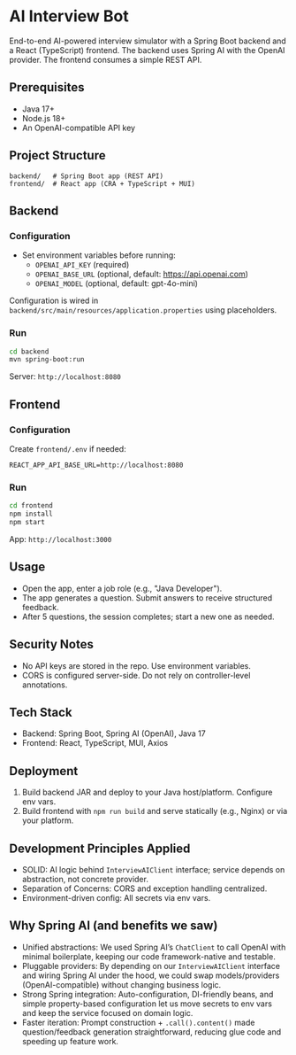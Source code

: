 # AI Interview Bot

End-to-end AI-powered interview simulator with a Spring Boot backend and a React (TypeScript) frontend. The backend uses Spring AI with the OpenAI provider. The frontend consumes a simple REST API.

## Prerequisites

- Java 17+
- Node.js 18+
- An OpenAI-compatible API key

## Project Structure

```
backend/   # Spring Boot app (REST API)
frontend/  # React app (CRA + TypeScript + MUI)
```

## Backend

### Configuration
- Set environment variables before running:
  - `OPENAI_API_KEY` (required)
  - `OPENAI_BASE_URL` (optional, default: https://api.openai.com)
  - `OPENAI_MODEL` (optional, default: gpt-4o-mini)

Configuration is wired in `backend/src/main/resources/application.properties` using placeholders.

### Run
```bash
cd backend
mvn spring-boot:run
```
Server: `http://localhost:8080`

## Frontend

### Configuration
Create `frontend/.env` if needed:
```
REACT_APP_API_BASE_URL=http://localhost:8080
```

### Run
```bash
cd frontend
npm install
npm start
```
App: `http://localhost:3000`

## Usage
- Open the app, enter a job role (e.g., "Java Developer").
- The app generates a question. Submit answers to receive structured feedback.
- After 5 questions, the session completes; start a new one as needed.

## Security Notes
- No API keys are stored in the repo. Use environment variables.
- CORS is configured server-side. Do not rely on controller-level annotations.

## Tech Stack
- Backend: Spring Boot, Spring AI (OpenAI), Java 17
- Frontend: React, TypeScript, MUI, Axios

## Deployment
1) Build backend JAR and deploy to your Java host/platform. Configure env vars.
2) Build frontend with `npm run build` and serve statically (e.g., Nginx) or via your platform.

## Development Principles Applied
- SOLID: AI logic behind `InterviewAIClient` interface; service depends on abstraction, not concrete provider.
- Separation of Concerns: CORS and exception handling centralized.
- Environment-driven config: All secrets via env vars.

## Why Spring AI (and benefits we saw)
- Unified abstractions: We used Spring AI’s `ChatClient` to call OpenAI with minimal boilerplate, keeping our code framework-native and testable.
- Pluggable providers: By depending on our `InterviewAIClient` interface and wiring Spring AI under the hood, we could swap models/providers (OpenAI-compatible) without changing business logic.
- Strong Spring integration: Auto-configuration, DI-friendly beans, and simple property-based configuration let us move secrets to env vars and keep the service focused on domain logic.
- Faster iteration: Prompt construction + `.call().content()` made question/feedback generation straightforward, reducing glue code and speeding up feature work.